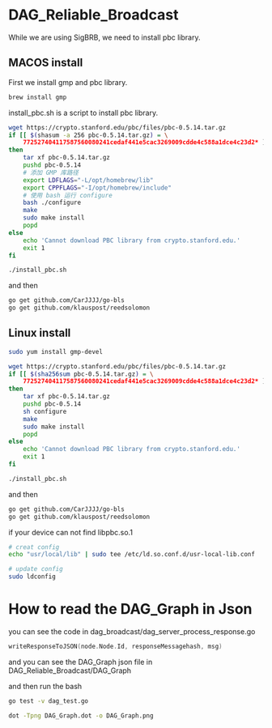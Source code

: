 # DAG_Reliable_Broadcast


While we are using SigBRB, we need to install pbc library.

## MACOS install

First we install gmp and pbc library.

```bash
brew install gmp
```

install_pbc.sh is a script to install pbc library.
```bash
wget https://crypto.stanford.edu/pbc/files/pbc-0.5.14.tar.gz
if [[ $(shasum -a 256 pbc-0.5.14.tar.gz) = \
    772527404117587560080241cedaf441e5cac3269009cdde4c588a1dce4c23d2* ]]
then
    tar xf pbc-0.5.14.tar.gz
    pushd pbc-0.5.14
    # 添加 GMP 库路径
    export LDFLAGS="-L/opt/homebrew/lib"
    export CPPFLAGS="-I/opt/homebrew/include"
    # 使用 bash 运行 configure
    bash ./configure
    make
    sudo make install
    popd
else
    echo 'Cannot download PBC library from crypto.stanford.edu.'
    exit 1
fi
```

```bash
./install_pbc.sh
```

and then

```bash
go get github.com/CarJJJJ/go-bls
go get github.com/klauspost/reedsolomon
```

## Linux install

```bash
sudo yum install gmp-devel
```

```bash
wget https://crypto.stanford.edu/pbc/files/pbc-0.5.14.tar.gz
if [[ $(sha256sum pbc-0.5.14.tar.gz) = \
	772527404117587560080241cedaf441e5cac3269009cdde4c588a1dce4c23d2* ]]
then
	tar xf pbc-0.5.14.tar.gz
	pushd pbc-0.5.14
	sh configure
	make
	sudo make install
	popd
else
	echo 'Cannot download PBC library from crypto.stanford.edu.'
	exit 1
fi
```

```bash
./install_pbc.sh
```

and then

```bash
go get github.com/CarJJJJ/go-bls
go get github.com/klauspost/reedsolomon
```


if your device can not find libpbc.so.1
```bash
# creat config
echo "usr/local/lib" | sudo tee /etc/ld.so.conf.d/usr-local-lib.conf

# update config
sudo ldconfig
```

# How to read the DAG_Graph in Json

you can see the code in dag_broadcast/dag_server_process_response.go

```go
writeResponseToJSON(node.Node.Id, responseMessagehash, msg)
```

and you can see the DAG_Graph json file in DAG_Reliable_Broadcast/DAG_Graph

and then run the bash

```bash
go test -v dag_test.go
```

```bash
dot -Tpng DAG_Graph.dot -o DAG_Graph.png
```